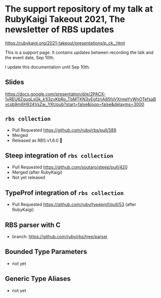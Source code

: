 The support repository of my talk at RubyKaigi Takeout 2021, The newsletter of RBS updates
==========

https://rubykaigi.org/2021-takeout/presentations/p_ck_.html

This is a support page. It contains updates between recording the talk and the event date, Sep 10th.

I update this documentation until Sep 10th.

## Slides

https://docs.google.com/presentation/d/e/2PACX-1vREU6ZguqLxGk_k1l3zvKbRo_TbMTKN3yEgfzrjA85foVXrmeYvWnOTefsaBycsb9m6H924VsZw_YKt/pub?start=false&loop=false&delayms=3000

## `rbs collection`

* Pull Requested https://github.com/ruby/rbs/pull/589
* Merged
* Released as RBS v1.6.0 🎉

## Steep integration of `rbs collection`

* Pull Requested https://github.com/soutaro/steep/pull/420
* Merged (after RubyKaigi)
* Not yet released

## TypeProf integration of `rbs collection`

* Pull Requested https://github.com/ruby/typeprof/pull/53 (after RubyKaigi)

## RBS parser with C

* branch: https://github.com/ruby/rbs/tree/parser

## Bounded Type Parameters

* not yet

## Generic Type Aliases

* not yet
